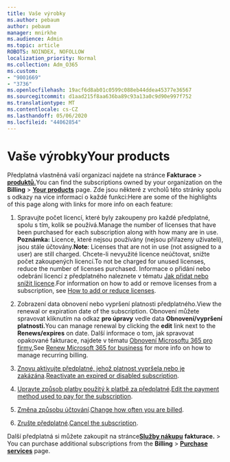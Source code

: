 ```yaml
---
title: Vaše výrobky
ms.author: pebaum
author: pebaum
manager: mnirkhe
ms.audience: Admin
ms.topic: article
ROBOTS: NOINDEX, NOFOLLOW
localization_priority: Normal
ms.collection: Adm_O365
ms.custom:
- "9001669"
- "3736"
ms.openlocfilehash: 19acf6d8ab01c0599c088eb44ddea45377e36567
ms.sourcegitcommit: d1aad215f8aa636ba89c93a13a0c9d90e997f752
ms.translationtype: MT
ms.contentlocale: cs-CZ
ms.lasthandoff: 05/06/2020
ms.locfileid: "44062854"
---
```

# <a name="your-products"></a><span data-ttu-id="f8b8f-102">Vaše výrobky</span><span class="sxs-lookup"><span data-stu-id="f8b8f-102">Your products</span></span>

<span data-ttu-id="f8b8f-103">Předplatná vlastněná vaší organizací najdete na stránce **Fakturace** > **[produktů.](https://go.microsoft.com/fwlink/p/?linkid=842054)**</span><span class="sxs-lookup"><span data-stu-id="f8b8f-103">You can find the subscriptions owned by your organization on the **Billing** > **[Your products](https://go.microsoft.com/fwlink/p/?linkid=842054)** page.</span></span> <span data-ttu-id="f8b8f-104">Zde jsou některé z vrcholů této stránky spolu s odkazy na více informací o každé funkci:</span><span class="sxs-lookup"><span data-stu-id="f8b8f-104">Here are some of the highlights of this page along with links for more info on each feature:</span></span>

1. <span data-ttu-id="f8b8f-105">Spravujte počet licencí, které byly zakoupeny pro každé předplatné, spolu s tím, kolik se používá.</span><span class="sxs-lookup"><span data-stu-id="f8b8f-105">Manage the number of licenses that have been purchased for each subscription along with how many are in use.</span></span>  <span data-ttu-id="f8b8f-106">**Poznámka:** Licence, které nejsou používány (nejsou přiřazeny uživateli), jsou stále účtovány.</span><span class="sxs-lookup"><span data-stu-id="f8b8f-106">**Note**: Licenses that are not in use (not assigned to a user) are still charged.</span></span>  <span data-ttu-id="f8b8f-107">Chcete-li nevyužité licence neúčtovat, snižte počet zakoupených licencí.</span><span class="sxs-lookup"><span data-stu-id="f8b8f-107">To not be charged for unused licenses, reduce the number of licenses purchased.</span></span> <span data-ttu-id="f8b8f-108">Informace o přidání nebo odebrání licencí z předplatného naleznete v tématu [Jak přidat nebo snížit licence](https://docs.microsoft.com/alchemyinsights/how-to-add-or-reduce-licenses).</span><span class="sxs-lookup"><span data-stu-id="f8b8f-108">For information on how to add or remove licenses from a subscription, see [How to add or reduce licenses](https://docs.microsoft.com/alchemyinsights/how-to-add-or-reduce-licenses).</span></span>

2. <span data-ttu-id="f8b8f-109">Zobrazení data obnovení nebo vypršení platnosti předplatného.</span><span class="sxs-lookup"><span data-stu-id="f8b8f-109">View the renewal or expiration date of the subscription.</span></span>  <span data-ttu-id="f8b8f-110">Obnovení můžete spravovat kliknutím na odkaz **pro úpravy** vedle data **Obnovení/vypršení platnosti.**</span><span class="sxs-lookup"><span data-stu-id="f8b8f-110">You can manage renewal by clicking the **edit** link next to the **Renews/expires** on date.</span></span>  <span data-ttu-id="f8b8f-111">Další informace o tom, jak spravovat opakované fakturace, najdete v tématu [Obnovení Microsoftu 365 pro firmy.](https://go.microsoft.com/fwlink/?linkid=2119216)</span><span class="sxs-lookup"><span data-stu-id="f8b8f-111">See [Renew Microsoft 365 for business](https://go.microsoft.com/fwlink/?linkid=2119216) for more info on how to manage recurring billing.</span></span>

3. <span data-ttu-id="f8b8f-112">[Znovu aktivujte předplatné, jehož platnost vypršela nebo je zakázána](https://go.microsoft.com/fwlink/?linkid=2117519).</span><span class="sxs-lookup"><span data-stu-id="f8b8f-112">[Reactivate an expired or disabled subscription](https://go.microsoft.com/fwlink/?linkid=2117519).</span></span>

4. <span data-ttu-id="f8b8f-113">[Upravte způsob platby použitý k platbě za předplatné](https://go.microsoft.com/fwlink/?linkid=2117167).</span><span class="sxs-lookup"><span data-stu-id="f8b8f-113">[Edit the payment method used to pay for the subscription](https://go.microsoft.com/fwlink/?linkid=2117167).</span></span>

5. <span data-ttu-id="f8b8f-114">[Změna způsobu účtování](https://go.microsoft.com/fwlink/?linkid=2119112).</span><span class="sxs-lookup"><span data-stu-id="f8b8f-114">[Change how often you are billed](https://go.microsoft.com/fwlink/?linkid=2119112).</span></span>

6. <span data-ttu-id="f8b8f-115">[Zrušte předplatné](https://go.microsoft.com/fwlink/?linkid=2119113).</span><span class="sxs-lookup"><span data-stu-id="f8b8f-115">[Cancel the subscription](https://go.microsoft.com/fwlink/?linkid=2119113).</span></span>

<span data-ttu-id="f8b8f-116">Další předplatná si můžete zakoupit na stránce[**Služby nákupu**](https://go.microsoft.com/fwlink/p/?linkid=868433) **fakturace.** > </span><span class="sxs-lookup"><span data-stu-id="f8b8f-116">You can purchase additional subscriptions from the **Billing** > [**Purchase services**](https://go.microsoft.com/fwlink/p/?linkid=868433) page.</span></span>
